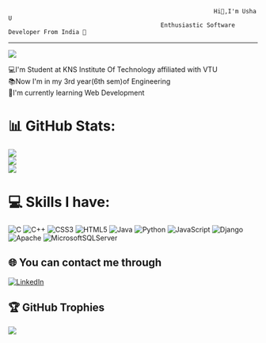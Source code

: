                                                               Hi👋,I'm Usha U
                                               Enthusiastic Software Developer From India 🌠




---
[![](https://visitcount.itsvg.in/api?id=USHAU1234&icon=2&color=3)](https://visitcount.itsvg.in)

💻I'm Student at KNS Institute Of Technology affiliated with VTU<br>📚Now I'm in my 3rd year(6th sem)of Engineering<br>📱I'm currently learning Web Development

# 📊 GitHub Stats:
![](https://github-readme-stats.vercel.app/api?username=USHAU1234&theme=merko&hide_border=false&include_all_commits=true&count_private=true)<br/>
![](https://github-readme-streak-stats.herokuapp.com/?user=USHAU1234&theme=merko&hide_border=false)<br/>
![](https://github-readme-stats.vercel.app/api/top-langs/?username=USHAU1234&theme=merko&hide_border=false&include_all_commits=true&count_private=true&layout=compact)

# 💻 Skills I have:
![C](https://img.shields.io/badge/c-%2300599C.svg?style=flat-square&logo=c&logoColor=white) ![C++](https://img.shields.io/badge/c++-%2300599C.svg?style=flat-square&logo=c%2B%2B&logoColor=white) ![CSS3](https://img.shields.io/badge/css3-%231572B6.svg?style=flat-square&logo=css3&logoColor=white) ![HTML5](https://img.shields.io/badge/html5-%23E34F26.svg?style=flat-square&logo=html5&logoColor=white) ![Java](https://img.shields.io/badge/java-%23ED8B00.svg?style=flat-square&logo=openjdk&logoColor=white) ![Python](https://img.shields.io/badge/python-3670A0?style=flat-square&logo=python&logoColor=ffdd54) ![JavaScript](https://img.shields.io/badge/javascript-%23323330.svg?style=flat-square&logo=javascript&logoColor=%23F7DF1E) ![Django](https://img.shields.io/badge/django-%23092E20.svg?style=flat-square&logo=django&logoColor=white) ![Apache](https://img.shields.io/badge/apache-%23D42029.svg?style=flat-square&logo=apache&logoColor=white) ![MicrosoftSQLServer](https://img.shields.io/badge/Microsoft%20SQL%20Server-CC2927?style=flat-square&logo=microsoft%20sql%20server&logoColor=white)

## 🌐 You can contact me through
[![LinkedIn](https://img.shields.io/badge/LinkedIn-%230077B5.svg?logo=linkedin&logoColor=white)](https://linkedin.com/in/usha2003) 



## 🏆 GitHub Trophies
![](https://github-profile-trophy.vercel.app/?username=USHAU1234&theme=matrix&no-frame=false&no-bg=false&margin-w=4)



